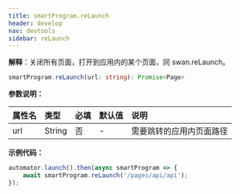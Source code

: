 ```yaml
---
title: smartProgram.reLaunch
header: develop
nav: devtools
sidebar: reLaunch
---
```


**解释**：关闭所有页面，打开到应用内的某个页面，同 swan.reLaunch。

```ts
smartProgram.reLaunch(url: string): Promise<Page>
```
**参数说明：**

|属性名 |类型  |必填 | 默认值 |说明|
|:---- |:---- |:---- |:----|:----|
|url| String|否|- |需要跳转的应用内页面路径|

**示例代码：**

```js
automator.launch().then(async smartProgram => {
    await smartProgram.reLaunch('/pages/api/api');
});
```